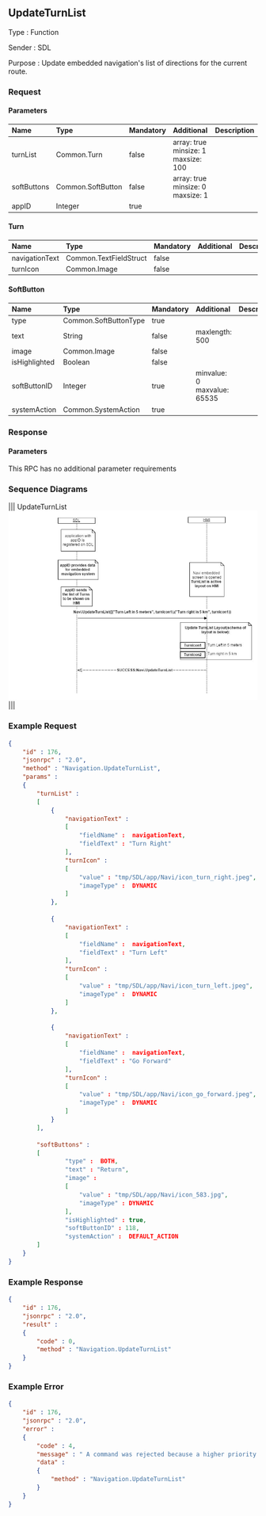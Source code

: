 ## UpdateTurnList

Type
: Function

Sender
: SDL

Purpose
: Update embedded navigation's list of directions for the current route.

### Request

#### Parameters

|Name|Type|Mandatory|Additional|Description|
|:---|:---|:--------|:---------|:----------|
|turnList|Common.Turn|false|array: true<br>minsize: 1<br>maxsize: 100||
|softButtons|Common.SoftButton|false|array: true<br>minsize: 0<br>maxsize: 1||
|appID|Integer|true|||

#### Turn

|Name|Type|Mandatory|Additional|Description|
|:---|:---|:--------|:---------|:----------|
|navigationText|Common.TextFieldStruct|false|||
|turnIcon|Common.Image|false|||

#### SoftButton

|Name|Type|Mandatory|Additional|Description|
|:---|:---|:--------|:---------|:----------|
|type|Common.SoftButtonType|true|||
|text|String|false|maxlength: 500||
|image|Common.Image|false|||
|isHighlighted|Boolean|false|||
|softButtonID|Integer|true|minvalue: 0<br>maxvalue: 65535||
|systemAction|Common.SystemAction|true|||

### Response

#### Parameters

This RPC has no additional parameter requirements

### Sequence Diagrams
|||
UpdateTurnList
![UpdateTurnList](./assets/UpdateTurnList.jpg)
|||

### Example Request

```json
{
	"id" : 176,
	"jsonrpc" : "2.0",
	"method" : "Navigation.UpdateTurnList",
	"params" :
	{
		"turnList" :
		[
			{
				"navigationText" :  
				[
					"fieldName" :  navigationText,
					"fieldText" : "Turn Right"
				],
				"turnIcon" :
				[
				 	"value" : "tmp/SDL/app/Navi/icon_turn_right.jpeg",
				 	"imageType" :  DYNAMIC
				]
			},

			{
				"navigationText" :  
				[
					"fieldName" :  navigationText,
					"fieldText" : "Turn Left"
				],
				"turnIcon" :
				[
				 	"value" : "tmp/SDL/app/Navi/icon_turn_left.jpeg",
				 	"imageType" :  DYNAMIC
				]
			},

			{
				"navigationText" :  
				[
					"fieldName" :  navigationText,
					"fieldText" : "Go Forward"
				],
				"turnIcon" :
				[
				 	"value" : "tmp/SDL/app/Navi/icon_go_forward.jpeg",
				 	"imageType" :  DYNAMIC
				]
			}
		],

		"softButtons" :
		[
				"type" :  BOTH,
				"text" : "Return",
				"image" :
				[
				 	"value" : "tmp/SDL/app/Navi/icon_583.jpg",
				 	"imageType" : DYNAMIC
				],
				"isHighlighted" : true,
				"softButtonID" : 118,
				"systemAction" :  DEFAULT_ACTION
		]
	}
}
```
### Example Response

```json
{
	"id" : 176,
	"jsonrpc" : "2.0",
	"result" :
	{
		"code" : 0,
		"method" : "Navigation.UpdateTurnList"
	}
}
```

### Example Error

```json
{
	"id" : 176,
	"jsonrpc" : "2.0",
	"error" :
	{
		"code" : 4,
		"message" : " A command was rejected because a higher priority command is requested",
		"data" :
		{
			"method" : "Navigation.UpdateTurnList"
		}
	}
}
```
